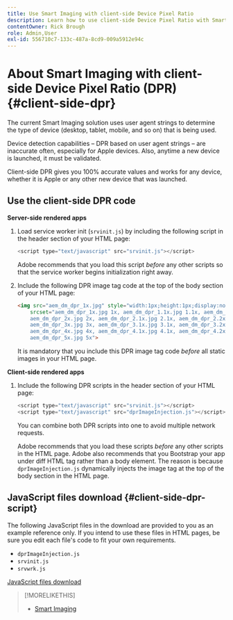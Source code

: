 ```yaml
---
title: Use Smart Imaging with client-side Device Pixel Ratio
description: Learn how to use client-side Device Pixel Ratio with Smart Imaging in Adobe Experience Manager as a Cloud Service with Dynamic Media.
contentOwner: Rick Brough
role: Admin,User
exl-id: 556710c7-133c-487a-8cd9-009a5912e94c
---
```

# About Smart Imaging with client-side Device Pixel Ratio (DPR) {#client-side-dpr}

The current Smart Imaging solution uses user agent strings to determine the type of device (desktop, tablet, mobile, and so on) that is being used.

Device detection capabilities &ndash; DPR based on user agent strings &ndash; are inaccurate often, especially for Apple devices. Also, anytime a new device is launched, it must be validated. 

Client-side DPR gives you 100% accurate values and works for any device, whether it is Apple or any other new device that was launched.

<!-- See also [About network bandwidth optimization](/help/assets/dynamic-media/imaging-faq.md#network-bandwidth-optimization). -->

## Use the client-side DPR code

**Server-side rendered apps**

1. Load service worker init (`srvinit.js`) by including the following script in the header section of your HTML page:

    ```javascript
    <script type="text/javascript" src="srvinit.js"></script>
    ```

    Adobe recommends that you load this script _before_ any other scripts so that the service worker begins initialization right away.

1. Include the following DPR image tag code at the top of the body section of your HTML page:

    ```html
    <img src="aem_dm_dpr_1x.jpg" style="width:1px;height:1px;display:none"
        srcset="aem_dm_dpr_1x.jpg 1x, aem_dm_dpr_1.1x.jpg 1.1x, aem_dm_dpr_1.2x.jpg 1.2x, aem_dm_dpr_1.3x.jpg 1.3x, aem_dm_dpr_1.4x.jpg 1.4x, aem_dm_dpr_1.5x.jpg 1.5x, aem_dm_dpr_1.6x.jpg 1.6x,          aem_dm_dpr_1.7x.jpg 1.7x, aem_dm_dpr_1.8x.jpg 1.8x, aem_dm_dpr_1.9x.jpg 1.9x,
        aem_dm_dpr_2x.jpg 2x, aem_dm_dpr_2.1x.jpg 2.1x, aem_dm_dpr_2.2x.jpg 2.2x, aem_dm_dpr_2.3x.jpg 2.3x, aem_dm_dpr_2.4x.jpg 2.4x, aem_dm_dpr_2.5x.jpg 2.5x, aem_dm_dpr_2.6x.jpg 2.6x, aem_dm_dpr_2.7x.jpg 2.7x, aem_dm_dpr_2.8x.jpg 2.8x, aem_dm_dpr_2.9x.jpg 2.9x,
        aem_dm_dpr_3x.jpg 3x, aem_dm_dpr_3.1x.jpg 3.1x, aem_dm_dpr_3.2x.jpg 3.2x, aem_dm_dpr_3.3x.jpg 3.3x, aem_dm_dpr_3.4x.jpg 3.4x, aem_dm_dpr_3.5x.jpg 3.5x, aem_dm_dpr_3.6x.jpg 3.6x, aem_dm_dpr_3.7x.jpg 3.7x, aem_dm_dpr_3.8x.jpg 3.8x, aem_dm_dpr_3.9x.jpg 3.9x,
        aem_dm_dpr_4x.jpg 4x, aem_dm_dpr_4.1x.jpg 4.1x, aem_dm_dpr_4.2x.jpg 4.2x, aem_dm_dpr_4.3x.jpg 4.3x, aem_dm_dpr_4.4x.jpg 4.4x, aem_dm_dpr_4.5x.jpg 4.5x, aem_dm_dpr_4.6x.jpg 4.6x, aem_dm_dpr_4.7x.jpg 4.7x, aem_dm_dpr_4.8x.jpg 4.8x, aem_dm_dpr_4.9x.jpg 4.9x,
        aem_dm_dpr_5x.jpg 5x">
    ```

    It is mandatory that you include this DPR image tag code _before_ all static images in your HTML page.

**Client-side rendered apps**

1. Include the following DPR scripts in the header section of your HTML page:

    ```javascript
    <script type="text/javascript" src="srvinit.js"></script>
    <script type="text/javascript" src="dprImageInjection.js"></script>
    ```

    You can combine both DPR scripts into one to avoid multiple network requests.

    Adobe recommends that you load these scripts _before_ any other scripts in the HTML page.
    Adobe also recommends that you Bootstrap your app under diff HTML tag rather than a body element. The reason is because `dprImageInjection.js` dynamically injects the image tag at the top of the body section in the HTML page.

## JavaScript files download {#client-side-dpr-script}

The following JavaScript files in the download are provided to you as an example reference only. If you intend to use these files in HTML pages, be sure you edit each file's code to fit your own requirements.

* `dprImageInjection.js`
* `srvinit.js`
* `srvwrk.js`

[JavaScript files download](/help/assets/dynamic-media/assets/aem-dynamicmedia-smartimaging-dpr.zip)

>[!MORELIKETHIS]
>
>* [Smart Imaging](/help/assets/dynamic-media/imaging-faq.md)
